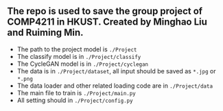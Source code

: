 ## The repo is used to save the group project of COMP4211 in HKUST. Created by Minghao Liu and Ruiming Min.

- The path to the project model is   `./Project`
- The classify model is in `./Project/classify`
- The CycleGAN model is in `./Project/cyclegan`
- The data is in `./Project/dataset`, all input should be saved as `*.jpg` or `*.png`
- The data loader and other related loading code are in `./Project/data`
- The main file to train is `./Project/main.py`
- All setting should in `./Project/config.py`